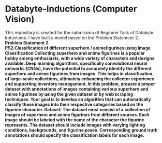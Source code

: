 # Databyte-Inductions (Computer Vision)
This repository is created for the submission of Beginner Task of Databyte Inductions. I have built a model based on the Problem Statement-2.
<br>
<b>Problem Statement 2</br>
 PS2:Classification of different superhero /
 animefigurines using Image Classification
 Collecting superhero and anime figurines is a popular hobby among enthusiasts,
 with a wide variety of characters and designs available. Deep learning algorithms,
 specifically convolutional neural networks (CNNs), have the potential to
 accurately identify the different superhero and anime figurines from images. This
 helps in classification of large-scale collections, ultimately enhancing the
 collector experience and supporting inventory management.
 In this problem, prepare a proper dataset with annotations of images containing
 various superhero and anime figurines by using the given dataset or by web
 scraping techniques. Your goal is to develop an algorithm that can automatically
 classify these images into their respective categories based on the figurine
 character.
 Dataset:
 The dataset must consist of a collection of images of superhero and anime
 figurines from different sources. Each image should be labeled with the name of
 the character the figurine represents. The dataset should include images with
 varying lighting conditions, backgrounds, and figurine poses. Corresponding
 ground truth annotations should specify the classification labels for each image.

